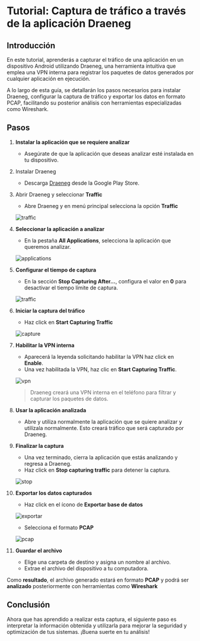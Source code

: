 # Tutorial: Captura de tráfico a través de la aplicación Draeneg

## Introducción
En este tutorial, aprenderás a capturar el tráfico de una aplicación en un dispositivo Android utilizando Draeneg, una herramienta intuitiva que emplea una VPN interna para registrar los paquetes de datos generados por cualquier aplicación en ejecución.

A lo largo de esta guía, se detallarán los pasos necesarios para instalar Draeneg, configurar la captura de tráfico y exportar los datos en formato PCAP, facilitando su posterior análisis con herramientas especializadas como Wireshark.

## Pasos

1. **Instalar la aplicación que se requiere analizar**
	- Asegúrate de que la aplicación que deseas analizar esté instalada en tu dispositivo.

2. Instalar Draeneg
	- Descarga [Draeneg](https://play.google.com/store/apps/details?id=com.orange.labs.draeneg) desde la Google Play Store.

3. Abrir Draeneg y seleccionar **Traffic**
	- Abre Draeneg y en menú principal selecciona la opción **Traffic**

	![traffic](./capturas_de_pantalla/draeneg/1.png)

4. **Seleccionar la aplicación a analizar**
	- En la pestaña **All Applications**, selecciona la aplicación que queremos analizar.
	
	![applications](./capturas_de_pantalla/draeneg/2.png)

5. **Configurar el tiempo de captura**
	- En la sección **Stop Capturing After...**, configura el valor en **0** para desactivar el tiempo límite de captura.
	
	![traffic](./capturas_de_pantalla/draeneg/3.png)

6. **Iniciar la captura del tráfico**
	- Haz click en **Start Capturing Traffic**
	
	![capture](./capturas_de_pantalla/draeneg/4.png)

7. **Habilitar la VPN interna**
	- Aparecerá la leyenda solicitando habilitar la VPN haz click en **Enable**. 
	- Una vez habilitada la VPN, haz clic en **Start Capturing Traffic**.

	![vpn](./capturas_de_pantalla/draeneg/5.png)

	> Draeneg creará una VPN interna en el teléfono para filtrar y capturar los paquetes de datos.

8. **Usar la aplicación analizada**	
	- Abre y utiliza normalmente la aplicación que se quiere analizar y utilízala normalmente. Esto creará tráfico que será capturado por Draeneg.
	
9. **Finalizar la captura**
	- Una vez terminado, cierra la aplicación que estás analizando y regresa a Draeneg.
	- Haz click en **Stop capturing traffic** para detener la captura.

	![stop](./capturas_de_pantalla/draeneg/6.png)

10. **Exportar los datos capturados** 	
	- Haz click en el ícono de **Exportar base de datos**

	![exportar](./capturas_de_pantalla/draeneg/7.png)

	- Selecciona el formato **PCAP**

	![pcap](./capturas_de_pantalla/draeneg/8.png)

11. **Guardar el archivo**

	- Elige una carpeta de destino y asigna un nombre al archivo.
	- Extrae el archivo del dispositivo a tu computadora.

Como **resultado**, el archivo generado estará en formato **PCAP** y podrá ser **analizado** posteriormente con herramientas como **Wireshark**

## Conclusión

Ahora que has aprendido a realizar esta captura, el siguiente paso es interpretar la información obtenida y utilizarla para mejorar la seguridad y optimización de tus sistemas. ¡Buena suerte en tu análisis!
